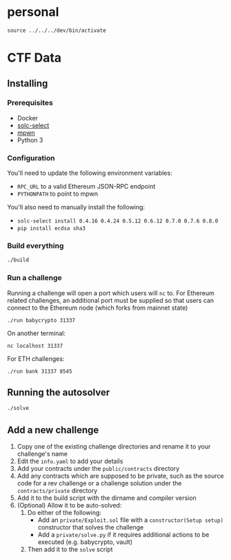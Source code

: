 # personal 
```
source ../../../dev/bin/activate
```
# CTF Data

## Installing

### Prerequisites

* Docker
* [solc-select](https://github.com/crytic/solc-select)
* [mpwn](https://github.com/lunixbochs/mpwn)
* Python 3

### Configuration

You'll need to update the following environment variables:
* `RPC_URL` to a valid Ethereum JSON-RPC endpoint
* `PYTHONPATH` to point to mpwn

You'll also need to manually install the following:
* `solc-select install 0.4.16 0.4.24 0.5.12 0.6.12 0.7.0 0.7.6 0.8.0`
* `pip install ecdsa sha3`

### Build everything

```bash
./build
```

### Run a challenge

Running a challenge will open a port which users will `nc` to. For Ethereum related
challenges, an additional port must be supplied so that users can connect to the Ethereum
node (which forks from mainnet state)

```
./run babycrypto 31337
```

On another terminal:

```
nc localhost 31337
```

For ETH challenges:

```
./run bank 31337 8545
```

## Running the autosolver

```bash
./solve
```

## Add a new challenge

1. Copy one of the existing challenge directories and rename it to your challenge's name
1. Edit the `info.yaml` to add your details
1. Add your contracts under the `public/contracts` directory
1. Add any contracts which are supposed to be private, such as the source code for a rev challenge
or a challenge solution under the `contracts/private` directory
1. Add it to the build script with the dirname and compiler version
1. (Optional) Allow it to be auto-solved:
    1. Do either of the following:
        * Add an `private/Exploit.sol` file with a `constructor(Setup setup)` constructor that solves the challenge
        * Add a `private/solve.py` if it requires additional actions to be executed (e.g. babycrypto, vault)
    1. Then add it to the `solve` script

